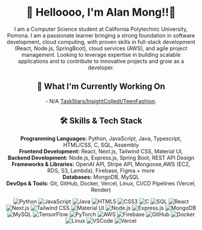 <h1 align="center">🌟 Helloooo, I'm Alan Mong!!🌟</h1>

<p align="center">
I am a Computer Science student at California Polytechnic University, Pomona. I am a passionate learner bringing a strong foundation in software development, cloud computing, with proven skills in full-stack development (React, Node.js, SpringBoot), cloud services (AWS), and agile project management. Looking to leverage
expertise in building scalable applications and to contribute to innovative projects and grow as a developer.
</p>

<h2 align="center">🌱 What I'm Currently Working On</h2>

<p align="center">
- N/A <a href="https://github.com/">TaskStars/InsightColledt/TeenFashion</a>.
</p>

<h2 align="center">🛠 Skills & Tech Stack</h2>

<p align="center">
  <strong>Programming Languages:</strong> Python, JavaScript, Java, Typescript, HTML/CSS, C, SQL, Assembly<br>
  <strong>Frontend Development:</strong> React, Next.js, Tailwind CSS, Material UI,<br>
  <strong>Backend Development:</strong> Node.js, Express.js, Spring Boot, REST API Design<br>
  <strong>Frameworks & Libraries:</strong> OpenAI API, Stripe API, Mongoose,AWS (EC2, RDS, S3, Lambda), Firebase, Figma + more<br>
  <strong>Databases:</strong> MongoDB, MySQL<br>
  <strong>DevOps & Tools:</strong> Git, GitHub, Docker, Vercel, Linux, CI/CD Pipelines (Vercel, Render)<br>
</p>

<p align="center">
  <!-- Icons for Programming Languages -->
  <img src="https://img.shields.io/badge/Python-3670A0?style=flat-square&logo=python&logoColor=ffdd54" alt="Python" />
  <img src="https://img.shields.io/badge/JavaScript-F7DF1E?style=flat-square&logo=javascript&logoColor=black" alt="JavaScript" />
  <img src="https://img.shields.io/badge/Java-007396?style=flat-square&logo=java&logoColor=white" alt="Java" />
  <img src="https://img.shields.io/badge/HTML5-E34F26?style=flat-square&logo=html5&logoColor=white" alt="HTML5" />
  <img src="https://img.shields.io/badge/CSS3-1572B6?style=flat-square&logo=css3&logoColor=white" alt="CSS3" />
  <img src="https://img.shields.io/badge/C-A8B9CC?style=flat-square&logo=c&logoColor=white" alt="C" />
  <img src="https://img.shields.io/badge/SQL-4479A1?style=flat-square&logo=postgresql&logoColor=white" alt="SQL" />

  <!-- Icons for Frontend Development -->
  <img src="https://img.shields.io/badge/React-61DAFB?style=flat-square&logo=react&logoColor=black" alt="React" />
  <img src="https://img.shields.io/badge/Next.js-000000?style=flat-square&logo=next.js&logoColor=white" alt="Next.js" />
  <img src="https://img.shields.io/badge/Tailwind_CSS-38B2AC?style=flat-square&logo=tailwind-css&logoColor=white" alt="Tailwind CSS" />
  <img src="https://img.shields.io/badge/Material--UI-0081CB?style=flat-square&logo=mui&logoColor=white" alt="Material UI" />

  <!-- Icons for Backend Development -->
  <img src="https://img.shields.io/badge/Node.js-339933?style=flat-square&logo=node.js&logoColor=white" alt="Node.js" />
  <img src="https://img.shields.io/badge/Express.js-000000?style=flat-square&logo=express&logoColor=white" alt="Express.js" />

  <!-- Icons for Databases -->
  <img src="https://img.shields.io/badge/MongoDB-47A248?style=flat-square&logo=mongodb&logoColor=white" alt="MongoDB" />
  <img src="https://img.shields.io/badge/MySQL-4479A1?style=flat-square&logo=mysql&logoColor=white" alt="MySQL" />

  <!-- Icons for AI/ML -->
  <img src="https://img.shields.io/badge/TensorFlow-FF6F00?style=flat-square&logo=tensorflow&logoColor=white" alt="TensorFlow" />
  <img src="https://img.shields.io/badge/PyTorch-EE4C2C?style=flat-square&logo=pytorch&logoColor=white" alt="PyTorch" />

  <!-- Icons for DevOps & Tools -->
  <img src="https://img.shields.io/badge/Amazon_AWS-FF9900?style=flat-square&logo=amazon-aws&logoColor=white" alt="AWS" />
  <img src="https://img.shields.io/badge/Firebase-FFCA28?style=flat-square&logo=firebase&logoColor=black" alt="Firebase" />
  <img src="https://img.shields.io/badge/GitHub-181717?style=flat-square&logo=github&logoColor=white" alt="GitHub" />
  <img src="https://img.shields.io/badge/Docker-2496ED?style=flat-square&logo=docker&logoColor=white" alt="Docker" />
  <img src="https://img.shields.io/badge/Linux-FCC624?style=flat-square&logo=linux&logoColor=black" alt="Linux" />
  <img src="https://img.shields.io/badge/VSCode-0078D4?style=flat-square&logo=visual-studio-code&logoColor=white" alt="VSCode" />
  <img src="https://img.shields.io/badge/Vercel-000000?style=flat-square&logo=vercel&logoColor=white" alt="Vercel" />
</p>
